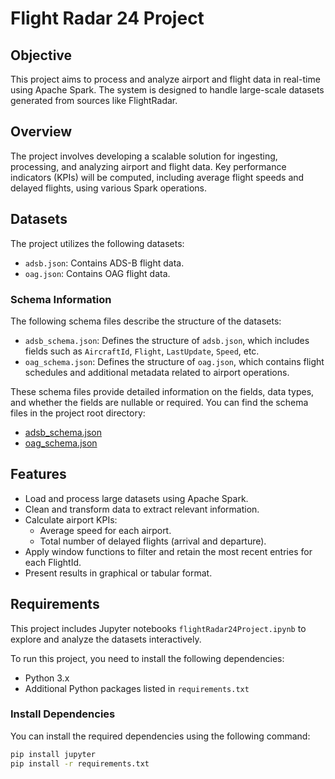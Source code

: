 # Flight Radar 24 Project

## Objective
This project aims to process and analyze airport and flight data in real-time using Apache Spark. The system is designed to handle large-scale datasets generated from sources like FlightRadar.

## Overview
The project involves developing a scalable solution for ingesting, processing, and analyzing airport and flight data. Key performance indicators (KPIs) will be computed, including average flight speeds and delayed flights, using various Spark operations.

## Datasets
The project utilizes the following datasets:
- `adsb.json`: Contains ADS-B flight data.
- `oag.json`: Contains OAG flight data.

### Schema Information
The following schema files describe the structure of the datasets:
- `adsb_schema.json`: Defines the structure of `adsb.json`, which includes fields such as `AircraftId`, `Flight`, `LastUpdate`, `Speed`, etc.
- `oag_schema.json`: Defines the structure of `oag.json`, which contains flight schedules and additional metadata related to airport operations.

These schema files provide detailed information on the fields, data types, and whether the fields are nullable or required. You can find the schema files in the project root directory:
- [adsb_schema.json](./adsb_schema.json)
- [oag_schema.json](./oag_schema.json)

## Features
- Load and process large datasets using Apache Spark.
- Clean and transform data to extract relevant information.
- Calculate airport KPIs:
  - Average speed for each airport.
  - Total number of delayed flights (arrival and departure).
- Apply window functions to filter and retain the most recent entries for each FlightId.
- Present results in graphical or tabular format.

## Requirements
This project includes Jupyter notebooks `flightRadar24Project.ipynb` to explore and analyze the datasets interactively. 

To run this project, you need to install the following dependencies:

- Python 3.x
- Additional Python packages listed in `requirements.txt`

### Install Dependencies
You can install the required dependencies using the following command:

```bash
pip install jupyter
pip install -r requirements.txt


